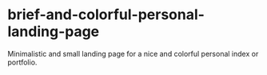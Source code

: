 # brief-and-colorful-personal-landing-page
Minimalistic and small landing page for a nice and colorful personal index or portfolio.
